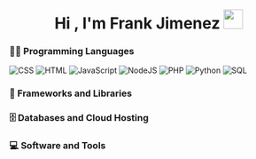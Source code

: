<h1 align="center">Hi , I'm Frank Jimenez <img src="https://media.giphy.com/media/hvRJCLFzcasrR4ia7z/giphy.gif" width="35"></h1>

<!--
**FrankJimenezDev/FrankJimenezDev** is a ✨ _special_ ✨ repository because its `README.md` (this file) appears on your GitHub profile.

Here are some ideas to get you started:

- 🔭 I’m currently working on ...
- 🌱 I’m currently learning ...
- 👯 I’m looking to collaborate on ...
- 🤔 I’m looking for help with ...
- 💬 Ask me about ...
- 📫 How to reach me: ...
- 😄 Pronouns: ...
- ⚡ Fun fact: ...
-->

### 👨‍💻 Programming Languages
<div style={{ display: 'flex' }}>
<img alt="CSS" src="https://img.shields.io/badge/CSS%20-%231572B6.svg?logo=css3&logoColor=white">
<img alt="HTML" src="https://img.shields.io/badge/HTML%20-%23E34F26.svg?logo=html5&logoColor=white">
<img alt="JavaScript" src="https://img.shields.io/badge/JavaScript%20-%23F7DF1E.svg?logo=javascript&logoColor=black">
<img alt="NodeJS" src="https://img.shields.io/badge/Node.js%20-%2343853D.svg?logo=node.js&logoColor=white">
<img alt="PHP" src="https://img.shields.io/badge/PHP-%23777BB4.svg?logo=php&logoColor=white">
<img alt="Python" src="https://img.shields.io/badge/Python%20-%2314354C.svg?logo=python&logoColor=white">
<img alt="SQL" src="https://img.shields.io/badge/SQL%20-%23025E8C.svg?logo=amazon-dynamodb&logoColor=white">
</div>

### 🧰 Frameworks and Libraries
<div style={{ display: 'flex' }}>
</div>

### 🗄️ Databases and Cloud Hosting
<div style={{ display: 'flex' }}>
</div>

### 💻 Software and Tools
<div style={{ display: 'flex' }}>
</div>
